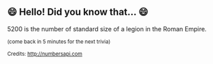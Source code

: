 ## :smile: Hello! Did you know that... :smile:
5200 is the number of standard size of a legion in the Roman Empire.

<sup>(come back in 5 minutes for the next trivia)</sup>


<sup>Credits: http://numbersapi.com</sup>

